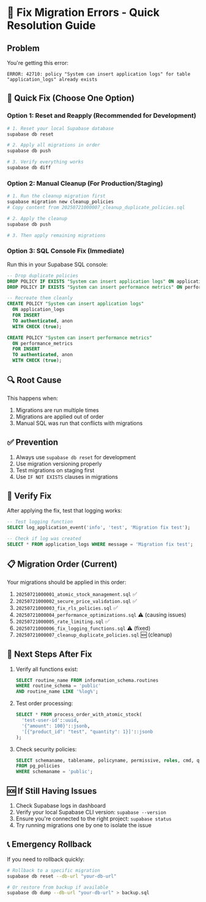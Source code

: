 # 🔧 Fix Migration Errors - Quick Resolution Guide

## Problem
You're getting this error:
```
ERROR: 42710: policy "System can insert application logs" for table "application_logs" already exists
```

## 🚀 Quick Fix (Choose One Option)

### Option 1: Reset and Reapply (Recommended for Development)
```bash
# 1. Reset your local Supabase database
supabase db reset

# 2. Apply all migrations in order
supabase db push

# 3. Verify everything works
supabase db diff
```

### Option 2: Manual Cleanup (For Production/Staging)
```bash
# 1. Run the cleanup migration first
supabase migration new cleanup_policies
# Copy content from 20250721000007_cleanup_duplicate_policies.sql

# 2. Apply the cleanup
supabase db push

# 3. Then apply remaining migrations
```

### Option 3: SQL Console Fix (Immediate)
Run this in your Supabase SQL console:

```sql
-- Drop duplicate policies
DROP POLICY IF EXISTS "System can insert application logs" ON application_logs;
DROP POLICY IF EXISTS "System can insert performance metrics" ON performance_metrics;

-- Recreate them cleanly
CREATE POLICY "System can insert application logs"
  ON application_logs
  FOR INSERT
  TO authenticated, anon
  WITH CHECK (true);

CREATE POLICY "System can insert performance metrics"
  ON performance_metrics
  FOR INSERT
  TO authenticated, anon
  WITH CHECK (true);
```

## 🔍 Root Cause
This happens when:
1. Migrations are run multiple times
2. Migrations are applied out of order
3. Manual SQL was run that conflicts with migrations

## ✅ Prevention
1. Always use `supabase db reset` for development
2. Use migration versioning properly
3. Test migrations on staging first
4. Use `IF NOT EXISTS` clauses in migrations

## 🧪 Verify Fix
After applying the fix, test that logging works:

```sql
-- Test logging function
SELECT log_application_event('info', 'test', 'Migration fix test');

-- Check if log was created
SELECT * FROM application_logs WHERE message = 'Migration fix test';
```

## 📋 Migration Order (Current)
Your migrations should be applied in this order:
1. `20250721000001_atomic_stock_management.sql` ✅
2. `20250721000002_secure_price_validation.sql` ✅
3. `20250721000003_fix_rls_policies.sql` ✅
4. `20250721000004_performance_optimizations.sql` ⚠️ (causing issues)
5. `20250721000005_rate_limiting.sql` ✅
6. `20250721000006_fix_logging_functions.sql` ⚠️ (fixed)
7. `20250721000007_cleanup_duplicate_policies.sql` 🆕 (cleanup)

## 🎯 Next Steps After Fix
1. Verify all functions exist:
   ```sql
   SELECT routine_name FROM information_schema.routines 
   WHERE routine_schema = 'public' 
   AND routine_name LIKE '%log%';
   ```

2. Test order processing:
   ```sql
   SELECT * FROM process_order_with_atomic_stock(
     'test-user-id'::uuid,
     '{"amount": 100}'::jsonb,
     '[{"product_id": "test", "quantity": 1}]'::jsonb
   );
   ```

3. Check security policies:
   ```sql
   SELECT schemaname, tablename, policyname, permissive, roles, cmd, qual 
   FROM pg_policies 
   WHERE schemaname = 'public';
   ```

## 🆘 If Still Having Issues
1. Check Supabase logs in dashboard
2. Verify your local Supabase CLI version: `supabase --version`
3. Ensure you're connected to the right project: `supabase status`
4. Try running migrations one by one to isolate the issue

## 📞 Emergency Rollback
If you need to rollback quickly:
```bash
# Rollback to a specific migration
supabase db reset --db-url "your-db-url"

# Or restore from backup if available
supabase db dump --db-url "your-db-url" > backup.sql
```
